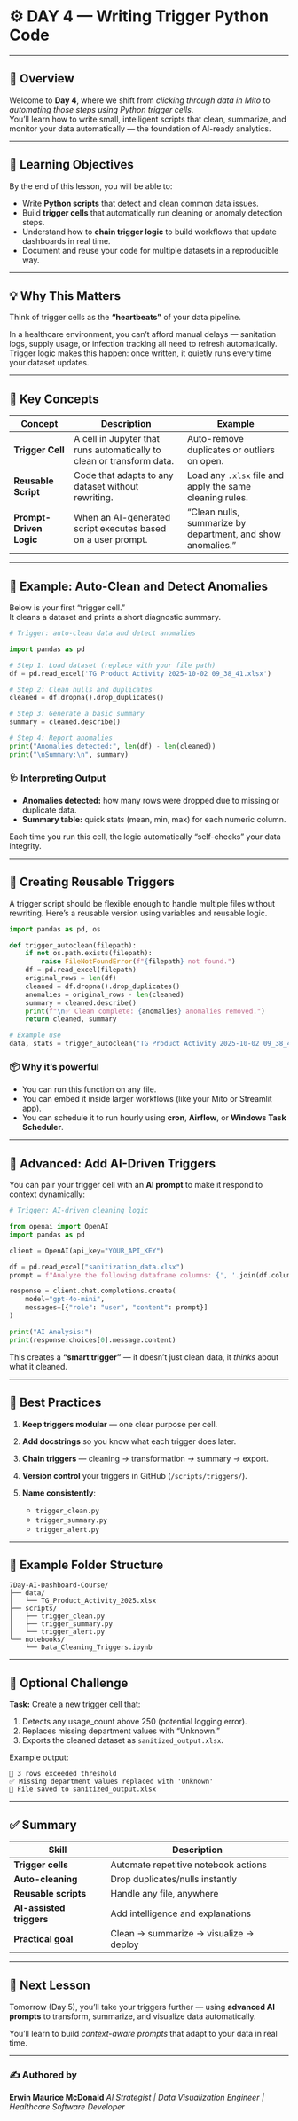# ⚙️ DAY 4 — Writing Trigger Python Code

---

## 🧭 Overview

Welcome to **Day 4**, where we shift from *clicking through data in Mito* to *automating those steps using Python trigger cells*.  
You’ll learn how to write small, intelligent scripts that clean, summarize, and monitor your data automatically — the foundation of AI-ready analytics.

---

## 🧠 Learning Objectives

By the end of this lesson, you will be able to:

- Write **Python scripts** that detect and clean common data issues.
- Build **trigger cells** that automatically run cleaning or anomaly detection steps.
- Understand how to **chain trigger logic** to build workflows that update dashboards in real time.
- Document and reuse your code for multiple datasets in a reproducible way.

---

## 💡 Why This Matters

Think of trigger cells as the **“heartbeats”** of your data pipeline.

In a healthcare environment, you can’t afford manual delays — sanitation logs, supply usage, or infection tracking all need to refresh automatically.  
Trigger logic makes this happen: once written, it quietly runs every time your dataset updates.

---

## 🧩 Key Concepts

| Concept | Description | Example |
|----------|-------------|----------|
| **Trigger Cell** | A cell in Jupyter that runs automatically to clean or transform data. | Auto-remove duplicates or outliers on open. |
| **Reusable Script** | Code that adapts to any dataset without rewriting. | Load any `.xlsx` file and apply the same cleaning rules. |
| **Prompt-Driven Logic** | When an AI-generated script executes based on a user prompt. | “Clean nulls, summarize by department, and show anomalies.” |

---

## 🧪 Example: Auto-Clean and Detect Anomalies

Below is your first “trigger cell.”  
It cleans a dataset and prints a short diagnostic summary.

```python
# Trigger: auto-clean data and detect anomalies

import pandas as pd

# Step 1: Load dataset (replace with your file path)
df = pd.read_excel('TG Product Activity 2025-10-02 09_38_41.xlsx')

# Step 2: Clean nulls and duplicates
cleaned = df.dropna().drop_duplicates()

# Step 3: Generate a basic summary
summary = cleaned.describe()

# Step 4: Report anomalies
print("Anomalies detected:", len(df) - len(cleaned))
print("\nSummary:\n", summary)
````

### 🩺 Interpreting Output

* **Anomalies detected:** how many rows were dropped due to missing or duplicate data.
* **Summary table:** quick stats (mean, min, max) for each numeric column.

Each time you run this cell, the logic automatically “self-checks” your data integrity.

---

## 🔁 Creating Reusable Triggers

A trigger script should be flexible enough to handle multiple files without rewriting.
Here’s a reusable version using variables and reusable logic.

```python
import pandas as pd, os

def trigger_autoclean(filepath):
    if not os.path.exists(filepath):
        raise FileNotFoundError(f"{filepath} not found.")
    df = pd.read_excel(filepath)
    original_rows = len(df)
    cleaned = df.dropna().drop_duplicates()
    anomalies = original_rows - len(cleaned)
    summary = cleaned.describe()
    print(f"\n✅ Clean complete: {anomalies} anomalies removed.")
    return cleaned, summary

# Example use
data, stats = trigger_autoclean("TG Product Activity 2025-10-02 09_38_41.xlsx")
```

### 📦 Why it’s powerful

* You can run this function on any file.
* You can embed it inside larger workflows (like your Mito or Streamlit app).
* You can schedule it to run hourly using **cron**, **Airflow**, or **Windows Task Scheduler**.

---

## 🧬 Advanced: Add AI-Driven Triggers

You can pair your trigger cell with an **AI prompt** to make it respond to context dynamically:

```python
# Trigger: AI-driven cleaning logic

from openai import OpenAI
import pandas as pd

client = OpenAI(api_key="YOUR_API_KEY")

df = pd.read_excel("sanitization_data.xlsx")
prompt = f"Analyze the following dataframe columns: {', '.join(df.columns)}. Identify any anomalies or patterns worth noting."

response = client.chat.completions.create(
    model="gpt-4o-mini",
    messages=[{"role": "user", "content": prompt}]
)

print("AI Analysis:")
print(response.choices[0].message.content)
```

This creates a **“smart trigger”** — it doesn’t just clean data, it *thinks* about what it cleaned.

---

## 🧰 Best Practices

1. **Keep triggers modular** — one clear purpose per cell.
2. **Add docstrings** so you know what each trigger does later.
3. **Chain triggers** — cleaning → transformation → summary → export.
4. **Version control** your triggers in GitHub (`/scripts/triggers/`).
5. **Name consistently**:

   * `trigger_clean.py`
   * `trigger_summary.py`
   * `trigger_alert.py`

---

## 🧱 Example Folder Structure

```
7Day-AI-Dashboard-Course/
├── data/
│   └── TG_Product_Activity_2025.xlsx
├── scripts/
│   ├── trigger_clean.py
│   ├── trigger_summary.py
│   └── trigger_alert.py
└── notebooks/
    └── Data_Cleaning_Triggers.ipynb
```

---

## 🧩 Optional Challenge

**Task:**
Create a new trigger cell that:

1. Detects any usage_count above 250 (potential logging error).
2. Replaces missing department values with “Unknown.”
3. Exports the cleaned dataset as `sanitized_output.xlsx`.

Example output:

```
🚨 3 rows exceeded threshold
✅ Missing department values replaced with 'Unknown'
💾 File saved to sanitized_output.xlsx
```

---

## ✅ Summary

| Skill                    | Description                            |
| ------------------------ | -------------------------------------- |
| **Trigger cells**        | Automate repetitive notebook actions   |
| **Auto-cleaning**        | Drop duplicates/nulls instantly        |
| **Reusable scripts**     | Handle any file, anywhere              |
| **AI-assisted triggers** | Add intelligence and explanations      |
| **Practical goal**       | Clean → summarize → visualize → deploy |

---

## 🧠 Next Lesson

Tomorrow (Day 5), you’ll take your triggers further — using **advanced AI prompts** to transform, summarize, and visualize data automatically.

You’ll learn to build *context-aware prompts* that adapt to your data in real time.

---

### ✍️ Authored by

**Erwin Maurice McDonald**
*AI Strategist | Data Visualization Engineer | Healthcare Software Developer*

```

